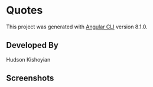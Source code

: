 # Quotes

This project was generated with [Angular CLI](https://github.com/angular/angular-cli) version 8.1.0.

## Developed By
Hudson Kishoyian

## Screenshots

<!-- ![homepage](images/screenshots/homepage_yp.png); --
## Behavior Driven Development

| Behavior :                                                |                                                Input                                                |                                                                             Output example |
| :-------------------------------------------------------- | :-------------------------------------------------------------------------------------------------: | -----------------------------------------------------------------------------------------: |
| User types the quote(s) and the author and selects the date and clicks on Add a Quote(S)|"The Laws of Simplicity: Design, Technology, Business, Life",John Maeda,20 July 2019|                                           |                                                |

## Setup/Installation Requirements

-   Connect to the internet
-   Download a web browser of your preference
-   click here to open the link : <https://github.com/EmmanuelMuchiri/Quotes.git>
## Known Bugs
    {In case you experience bugs kindly refresh your web page or restart your web browser }
## Technologies Used
    { 1 .Angular
      2, CSS
      3, bootstrap
      4, html
      5, Typescript
      6, FontAWesome
    }
## Support and contact details
    {Contact me on my email address :Emmanuel.Muchiri@outlook.com}
### License
    MIT License
    Copyright (c) {2019}


## Development server
Github Link :https://github.com/EmmanuelMuchiri/Quotes.git

Live Link:

## Development server

Run `ng serve` for a dev server. Navigate to `http://localhost:4200/`. The app will automatically reload if you change any of the source files.

## Code scaffolding

Run `ng generate component component-name` to generate a new component. You can also use `ng generate directive|pipe|service|class|guard|interface|enum|module`.

## Build

Run `ng build` to build the project. The build artifacts will be stored in the `dist/` directory. Use the `--prod` flag for a production build.

## Running unit tests

Run `ng test` to execute the unit tests via [Karma](https://karma-runner.github.io).

## Running end-to-end tests

Run `ng e2e` to execute the end-to-end tests via [Protractor](http://www.protractortest.org/).

## Further help

To get more help on the Angular CLI use `ng help` or go check out the [Angular CLI README](https://github.com/angular/angular-cli/blob/master/README.md).
